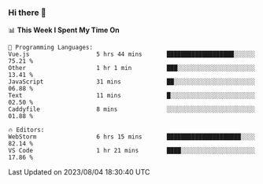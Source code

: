 ### Hi there 👋

<!--
**asdf12303116/asdf12303116** is a ✨ _special_ ✨ repository because its `README.md` (this file) appears on your GitHub profile.

Here are some ideas to get you started:

- 🔭 I’m currently working on ...
- 🌱 I’m currently learning ...
- 👯 I’m looking to collaborate on ...
- 🤔 I’m looking for help with ...
- 💬 Ask me about ...
- 📫 How to reach me: ...
- 😄 Pronouns: ...
- ⚡ Fun fact: ...
-->

<!--START_SECTION:waka-->
📊 **This Week I Spent My Time On** 

```text
💬 Programming Languages: 
Vue.js                   5 hrs 44 mins       ███████████████████░░░░░░   75.21 % 
Other                    1 hr 1 min          ███░░░░░░░░░░░░░░░░░░░░░░   13.41 % 
JavaScript               31 mins             ██░░░░░░░░░░░░░░░░░░░░░░░   06.88 % 
Text                     11 mins             █░░░░░░░░░░░░░░░░░░░░░░░░   02.50 % 
Caddyfile                8 mins              ░░░░░░░░░░░░░░░░░░░░░░░░░   01.88 % 

🔥 Editors: 
WebStorm                 6 hrs 15 mins       █████████████████████░░░░   82.14 % 
VS Code                  1 hr 21 mins        ████░░░░░░░░░░░░░░░░░░░░░   17.86 % 
```


 Last Updated on 2023/08/04 18:30:40 UTC
<!--END_SECTION:waka-->
